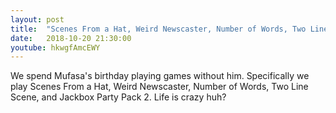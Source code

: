 ```yaml
---
layout: post
title:  "Scenes From a Hat, Weird Newscaster, Number of Words, Two Line Scene, and Jackbox Party Pack 2"
date:   2018-10-20 21:30:00
youtube: hkwgfAmcEWY
---
```


We spend Mufasa's birthday playing games without him. Specifically we play Scenes From a Hat, Weird Newscaster, Number of Words, Two Line Scene, and Jackbox Party Pack 2. Life is crazy huh?
